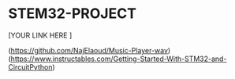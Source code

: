 # STEM32-PROJECT
[YOUR LINK HERE ]

(https://github.com/NajElaoud/Music-Player-wav)
(https://www.instructables.com/Getting-Started-With-STM32-and-CircuitPython)
